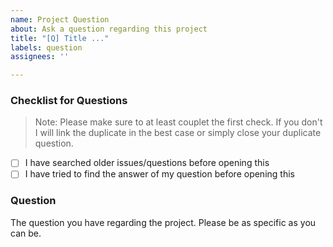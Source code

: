 ```yaml
---
name: Project Question
about: Ask a question regarding this project
title: "[Q] Title ..."
labels: question
assignees: ''

---
```


### Checklist for Questions

> Note:
> Please make sure to at least couplet the first check. If you don't I will link the duplicate in the best case or simply close your duplicate question.

* [ ] I have searched older issues/questions before opening this
* [ ] I have tried to find the answer of my question before opening this

### Question

The question you have regarding the project. Please be as specific as you can be.
